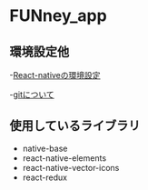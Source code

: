 # FUNney_app

## 環境設定他
-[React-nativeの環境設定](https://qiita.com/tekoneko1997/items/ab1254e4472802514190)

-[gitについて](https://hackmd.io/s/rJOM18-u7)

## 使用しているライブラリ
- native-base
- react-native-elements
- react-native-vector-icons
- react-redux



